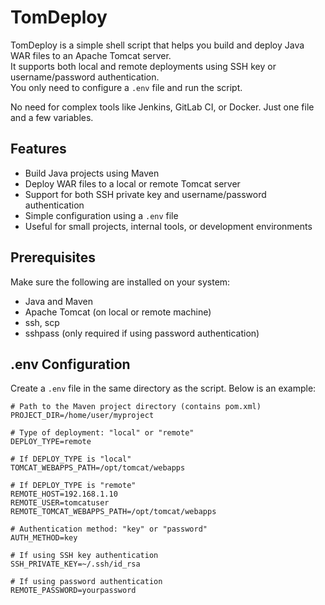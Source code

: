 # TomDeploy

TomDeploy is a simple shell script that helps you build and deploy Java WAR files to an Apache Tomcat server.  
It supports both local and remote deployments using SSH key or username/password authentication.  
You only need to configure a `.env` file and run the script.

No need for complex tools like Jenkins, GitLab CI, or Docker. Just one file and a few variables.

## Features

- Build Java projects using Maven
- Deploy WAR files to a local or remote Tomcat server
- Support for both SSH private key and username/password authentication
- Simple configuration using a `.env` file
- Useful for small projects, internal tools, or development environments

## Prerequisites

Make sure the following are installed on your system:

- Java and Maven
- Apache Tomcat (on local or remote machine)
- ssh, scp
- sshpass (only required if using password authentication)

## .env Configuration

Create a `.env` file in the same directory as the script. Below is an example:

```dotenv
# Path to the Maven project directory (contains pom.xml)
PROJECT_DIR=/home/user/myproject

# Type of deployment: "local" or "remote"
DEPLOY_TYPE=remote

# If DEPLOY_TYPE is "local"
TOMCAT_WEBAPPS_PATH=/opt/tomcat/webapps

# If DEPLOY_TYPE is "remote"
REMOTE_HOST=192.168.1.10
REMOTE_USER=tomcatuser
REMOTE_TOMCAT_WEBAPPS_PATH=/opt/tomcat/webapps

# Authentication method: "key" or "password"
AUTH_METHOD=key

# If using SSH key authentication
SSH_PRIVATE_KEY=~/.ssh/id_rsa

# If using password authentication
REMOTE_PASSWORD=yourpassword
